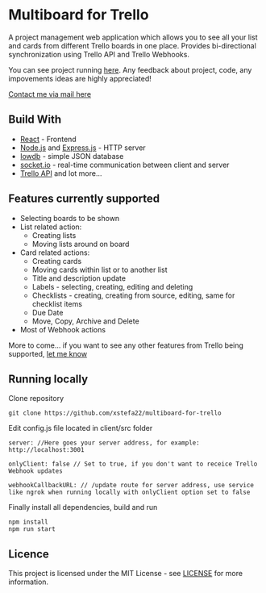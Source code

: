 # Multiboard for Trello
A project management web application which allows you to see all your list and cards from different Trello boards in one place. Provides bi-directional synchronization using Trello API and Trello Webhooks.

You can see project running [here](http://www.trello-multiboard.com/).
Any feedback about project, code, any impovements ideas are highly appreciated! 

  [Contact me via mail here](mailto:khouby3@gmail.com?subject=[MutliboardForTrello])

## Build With
* [React](https://reactjs.org/) - Frontend
* [Node.js](https://nodejs.org/en/) and [Express.js](https://expressjs.com/) - HTTP server
* [lowdb](https://github.com/typicode/lowdb) - simple JSON database
* [socket.io](https://socket.io/) - real-time communication between client and server
* [Trello API](https://developer.atlassian.com/cloud/trello/guides/rest-api/api-introduction/)
and lot more...

## Features currently supported

* Selecting boards to be shown
* List related action:
	* Creating lists
	* Moving lists around on board
* Card related actions:
	* Creating cards
	* Moving cards within list or to another list
	* Title and description update
	* Labels - selecting, creating, editing and deleting
	* Checklists - creating, creating from source, editing, same for checklist items
	* Due Date
	* Move, Copy, Archive and Delete
* Most of Webhook actions

More to come... if you want to see any other features from Trello being supported, [let me know](mailto:khouby3@gmail.com?subject=[MutliboardForTrello])


## Running locally

Clone repository

    git clone https://github.com/xstefa22/multiboard-for-trello

Edit config.js file located in client/src folder

    server: //Here goes your server address, for example: http://localhost:3001
    
    onlyClient: false // Set to true, if you don't want to receice Trello Webhook updates
    
    webhookCallbackURL: // /update route for server address, use service like ngrok when running locally with onlyClient option set to false

  Finally install all dependencies, build and run

    npm install
    npm run start
   
   ## Licence
   This project is licensed under the MIT License - see [LICENSE](https://github.com/valmisson/Trellu/blob/master/LICENSE) for more information.
